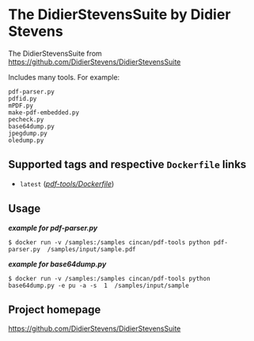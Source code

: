 # The DidierStevensSuite by Didier Stevens

The DidierStevensSuite from https://github.com/DidierStevens/DidierStevensSuite  

Includes many tools. For example:   
```
pdf-parser.py
pdfid.py
mPDF.py
make-pdf-embedded.py
pecheck.py
base64dump.py
jpegdump.py
oledump.py
```
## Supported tags and respective `Dockerfile` links
* `latest` 
([*pdf-tools/Dockerfile*](https://gitlab.com/CinCan/tools/blob/master/pdf-tools/Dockerfile))

## Usage 

***example for pdf-parser.py***

`$ docker run -v /samples:/samples cincan/pdf-tools python pdf-parser.py 
/samples/input/sample.pdf`

***example for base64dump.py***  

`$ docker run -v /samples:/samples cincan/pdf-tools python base64dump.py -e pu -a -s 
1  /samples/input/sample`

## Project homepage

https://github.com/DidierStevens/DidierStevensSuite
